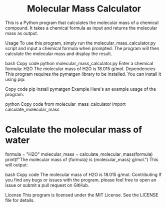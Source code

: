 


<h1 align="center"> Molecular Mass Calculator</h1>
This is a Python program that calculates the molecular mass of a chemical compound. It takes a chemical formula as input and returns the molecular mass as output.

Usage
To use this program, simply run the molecular_mass_calculator.py script and input a chemical formula when prompted. The program will then calculate the molecular mass and display the result.

bash
Copy code
python molecular_mass_calculator.py
Enter a chemical formula: H2O
The molecular mass of H2O is 18.015 g/mol.
Dependencies
This program requires the pymatgen library to be installed. You can install it using pip:

Copy code
pip install pymatgen
Example
Here's an example usage of the program:

python
Copy code
from molecular_mass_calculator import calculate_molecular_mass

# Calculate the molecular mass of water
formula = "H2O"
molecular_mass = calculate_molecular_mass(formula)
print(f"The molecular mass of {formula} is {molecular_mass} g/mol.")
This will output:

bash
Copy code
The molecular mass of H2O is 18.015 g/mol.
Contributing
If you find any bugs or issues with the program, please feel free to open an issue or submit a pull request on GitHub.

License
This program is licensed under the MIT License. See the LICENSE file for details.
